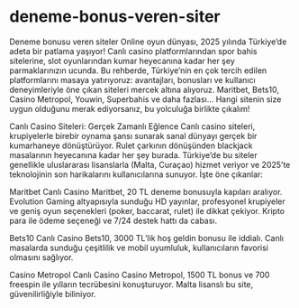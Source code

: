 # deneme-bonus-veren-siter
Deneme bonusu veren siteler
Online oyun dünyası, 2025 yılında Türkiye’de adeta bir patlama yaşıyor! Canlı casino platformlarından spor bahis sitelerine, slot oyunlarından kumar heyecanına kadar her şey parmaklarınızın ucunda. Bu rehberde, Türkiye’nin en çok tercih edilen platformlarını masaya yatırıyoruz: avantajları, bonusları ve kullanıcı deneyimleriyle öne çıkan siteleri mercek altına alıyoruz. Maritbet, Bets10, Casino Metropol, Youwin, Superbahis ve daha fazlası… Hangi sitenin size uygun olduğunu merak ediyorsanız, bu yolculuğa birlikte çıkalım!

Canlı Casino Siteleri: Gerçek Zamanlı Eğlence
Canlı casino siteleri, krupiyelerle birebir oynama şansı sunarak sanal dünyayı gerçek bir kumarhaneye dönüştürüyor. Rulet çarkının dönüşünden blackjack masalarının heyecanına kadar her şey burada. Türkiye’de bu siteler genellikle uluslararası lisanslarla (Malta, Curaçao) hizmet veriyor ve 2025’te teknolojinin son harikalarını kullanıcılarına sunuyor. İşte öne çıkanlar:

Maritbet Canlı Casino
Maritbet, 20 TL deneme bonusuyla kapıları aralıyor. Evolution Gaming altyapısıyla sunduğu HD yayınlar, profesyonel krupiyeler ve geniş oyun seçenekleri (poker, baccarat, rulet) ile dikkat çekiyor. Kripto para ile ödeme seçeneği ve 7/24 destek hattı da cabası.

Bets10 Canlı Casino
Bets10, 3000 TL’lik hoş geldin bonusu ile iddialı. Canlı masalarda sunduğu çeşitlilik ve mobil uyumluluk, kullanıcıların favorisi olmasını sağlıyor.

Casino Metropol Canlı Casino
Casino Metropol, 1500 TL bonus ve 700 freespin ile yılların tecrübesini konuşturuyor. Malta lisanslı bu site, güvenilirliğiyle biliniyor.
